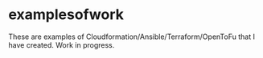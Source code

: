 # examplesofwork
These are examples of Cloudformation/Ansible/Terraform/OpenToFu that I have created. Work in progress.
